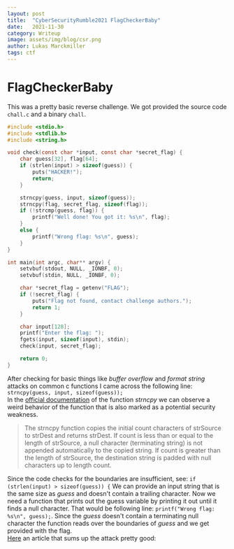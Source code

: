 ```yaml
---
layout: post
title:  "CyberSecurityRumble2021 FlagCheckerBaby"
date:   2021-11-30
category: Writeup
image: assets/img/blog/csr.png
author: Lukas Marckmiller
tags: ctf
---
```


# FlagCheckerBaby
 
This was a pretty basic reverse challenge. We got provided the source code `chall.c` and a binary `chall`. 
``` c
#include <stdio.h>
#include <stdlib.h>
#include <string.h>

void check(const char *input, const char *secret_flag) {	
	char guess[32], flag[64];
	if (strlen(input) > sizeof(guess)) {
		puts("HACKER!");
		return;
	}

	strncpy(guess, input, sizeof(guess));
	strncpy(flag, secret_flag, sizeof(flag));
	if (!strcmp(guess, flag)) {
		printf("Well done! You got it: %s\n", flag);
	}
	else {
		printf("Wrong flag: %s\n", guess);
	}
}

int main(int argc, char** argv) {
	setvbuf(stdout, NULL, _IONBF, 0);
	setvbuf(stdin, NULL, _IONBF, 0);

	char *secret_flag = getenv("FLAG");
	if (!secret_flag) {
		puts("Flag not found, contact challenge authors.");
		return 1;
	}

	char input[128];
	printf("Enter the flag: ");
	fgets(input, sizeof(input), stdin);
	check(input, secret_flag);

	return 0;
}
```
After checking for basic things like *buffer overflow* and *format string* attacks on common c functions I came across the following line:
`strncpy(guess, input, sizeof(guess));`
<br> In the [official documentation](https://docs.microsoft.com/en-us/cpp/c-runtime-library/reference/strncpy-strncpy-l-wcsncpy-wcsncpy-l-mbsncpy-mbsncpy-l?view=msvc-170) of the function *strncpy* we can observe a weird behavior of the function that is also marked as a potential security weakness. 
> The strncpy function copies the initial count characters of strSource to strDest and returns strDest. If count is less than or equal to the length of strSource, a null character (terminating string) is not appended automatically to the copied string. If count is greater than the length of strSource, the destination string is padded with null characters up to length count.

Since the code checks for the boundaries are insufficient, see: `if (strlen(input) > sizeof(guess)) {` We can provide an input string that is the same size as *guess* and doesn't contain a trailing character. Now we need a function that prints out the guess variable by printing it out until it finds a null character. That would be following line: `printf("Wrong flag: %s\n", guess);`. Since the *guess* doesn't contain a terminating null character the function reads over the boundaries of *guess* and we get provided with the flag.<br>
[Here](https://devblogs.microsoft.com/oldnewthing/20050107-00/?p=36773) an article that sums up the attack pretty good: 

